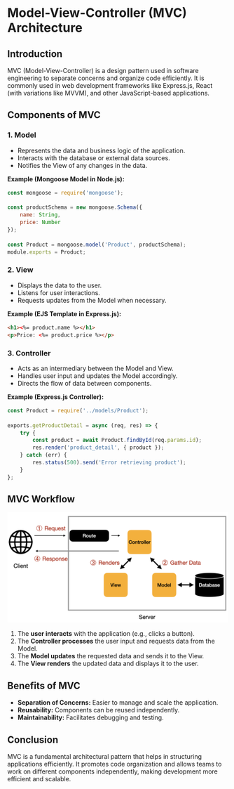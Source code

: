 # Model-View-Controller (MVC) Architecture

## Introduction
MVC (Model-View-Controller) is a design pattern used in software engineering to separate concerns and organize code efficiently. It is commonly used in web development frameworks like Express.js, React (with variations like MVVM), and other JavaScript-based applications.

## Components of MVC

### 1. Model
- Represents the data and business logic of the application.
- Interacts with the database or external data sources.
- Notifies the View of any changes in the data.

**Example (Mongoose Model in Node.js):**
```javascript
const mongoose = require('mongoose');

const productSchema = new mongoose.Schema({
    name: String,
    price: Number
});

const Product = mongoose.model('Product', productSchema);
module.exports = Product;
```

### 2. View
- Displays the data to the user.
- Listens for user interactions.
- Requests updates from the Model when necessary.

**Example (EJS Template in Express.js):**
```html
<h1><%= product.name %></h1>
<p>Price: <%= product.price %></p>
```

### 3. Controller
- Acts as an intermediary between the Model and View.
- Handles user input and updates the Model accordingly.
- Directs the flow of data between components.

**Example (Express.js Controller):**
```javascript
const Product = require('../models/Product');

exports.getProductDetail = async (req, res) => {
    try {
        const product = await Product.findById(req.params.id);
        res.render('product_detail', { product });
    } catch (err) {
        res.status(500).send('Error retrieving product');
    }
};
```

## MVC Workflow

![Alt Text](https://github.com/properfunction/MVC-lecture/raw/main/assets/images/3c8fe45bbf034516a5e39e00499c7d10.png)


1. The **user interacts** with the application (e.g., clicks a button).
2. The **Controller processes** the user input and requests data from the Model.
3. The **Model updates** the requested data and sends it to the View.
4. The **View renders** the updated data and displays it to the user.

## Benefits of MVC
- **Separation of Concerns:** Easier to manage and scale the application.
- **Reusability:** Components can be reused independently.
- **Maintainability:** Facilitates debugging and testing.

## Conclusion
MVC is a fundamental architectural pattern that helps in structuring applications efficiently. It promotes code organization and allows teams to work on different components independently, making development more efficient and scalable.

